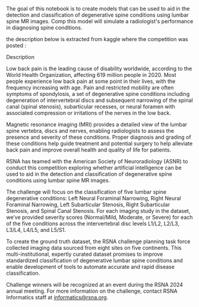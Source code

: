 The goal of this notebook is to create models that can be used to aid in the detection and classification of degenerative spine conditions using lumbar spine MR images. Comp this model will simulate a radiologist's performance in diagnosing spine conditions.

the description below is extracted from kaggle where the competition was posted :

Description

Low back pain is the leading cause of disability worldwide, according to the World Health Organization, affecting 619 million people in 2020. Most people experience low back pain at some point in their lives, with the frequency increasing with age. Pain and restricted mobility are often symptoms of spondylosis, a set of degenerative spine conditions including degeneration of intervertebral discs and subsequent narrowing of the spinal canal (spinal stenosis), subarticular recesses, or neural foramen with associated compression or irritations of the nerves in the low back.

Magnetic resonance imaging (MRI) provides a detailed view of the lumbar spine vertebra, discs and nerves, enabling radiologists to assess the presence and severity of these conditions. Proper diagnosis and grading of these conditions help guide treatment and potential surgery to help alleviate back pain and improve overall health and quality of life for patients.

RSNA has teamed with the American Society of Neuroradiology (ASNR) to conduct this competition exploring whether artificial intelligence can be used to aid in the detection and classification of degenerative spine conditions using lumbar spine MR images.

The challenge will focus on the classification of five lumbar spine degenerative conditions: Left Neural Foraminal Narrowing, Right Neural Foraminal Narrowing, Left Subarticular Stenosis, Right Subarticular Stenosis, and Spinal Canal Stenosis. For each imaging study in the dataset, we’ve provided severity scores (Normal/Mild, Moderate, or Severe) for each of the five conditions across the intervertebral disc levels L1/L2, L2/L3, L3/L4, L4/L5, and L5/S1.

To create the ground truth dataset, the RSNA challenge planning task force collected imaging data sourced from eight sites on five continents. This multi-institutional, expertly curated dataset promises to improve standardized classification of degenerative lumbar spine conditions and enable development of tools to automate accurate and rapid disease classification.

Challenge winners will be recognized at an event during the RSNA 2024 annual meeting. For more information on the challenge, contact RSNA Informatics staff at informatics@rsna.org.
